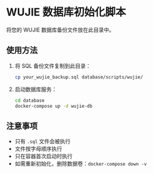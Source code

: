 # WUJIE 数据库初始化脚本

将您的 WUJIE 数据库备份文件放在此目录中。

## 使用方法

1. 将 SQL 备份文件复制到此目录：
   ```bash
   cp your_wujie_backup.sql database/scripts/wujie/
   ```

2. 启动数据库服务：
   ```bash
   cd database
   docker-compose up -d wujie-db
   ```

## 注意事项

- 只有 `.sql` 文件会被执行
- 文件按字母顺序执行
- 只在容器首次启动时执行
- 如需重新初始化，删除数据卷：`docker-compose down -v`